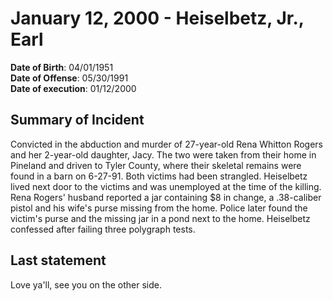 # January 12, 2000 - Heiselbetz, Jr., Earl

**Date of Birth**: 04/01/1951<br/>
**Date of Offense**: 05/30/1991<br/>
**Date of execution**: 01/12/2000<br/>

## Summary of Incident
Convicted in the abduction and murder of 27-year-old Rena Whitton Rogers and her 2-year-old daughter, Jacy. The two were taken from their home in Pineland and driven to Tyler County, where their skeletal remains were found in a barn on 6-27-91. Both victims had been strangled. Heiselbetz lived next door to the victims and was unemployed at the time of the killing. Rena Rogers' husband reported a jar containing $8 in change, a .38-caliber pistol and his wife's purse missing from the home. Police later found the victim's purse and the missing jar in a pond next to the home. Heiselbetz confessed after failing three polygraph tests.

## Last statement
Love ya'll, see you on the other side.